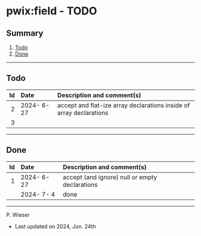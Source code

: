 # pwix:field - TODO

## Summary

1. [Todo](#todo)
2. [Done](#done)

---
## Todo

|   Id | Date       | Description and comment(s) |
| ---: | :---       | :---                       |
|    2 | 2024- 6-27 | accept and flat-ize array declarations inside of array declarations |
|    3 |  |  |

---
## Done

|   Id | Date       | Description and comment(s) |
| ---: | :---       | :---                       |
|    1 | 2024- 6-27 | accept (and ignore) null or empty declarations |
|      | 2024- 7- 4 | done |

---
P. Wieser
- Last updated on 2024, Jun. 24th
